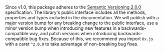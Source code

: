 Since v1.0, this package adheres to the [Semantic Versioning 2.0.0](http://semver.org/) specification. The library's public interface includes all the methods, properties and types included in the documentation. We will publish with a major version bump for any breaking change to the public interface, use a minor version bump when introducing new features in a backwards-compatible way, and patch versions when introducing backwards-compatible bug fixes. Because of this, we recommend you import `0x.js` with a caret `^2.0.0` to take advantage of non-breaking bug fixes.

